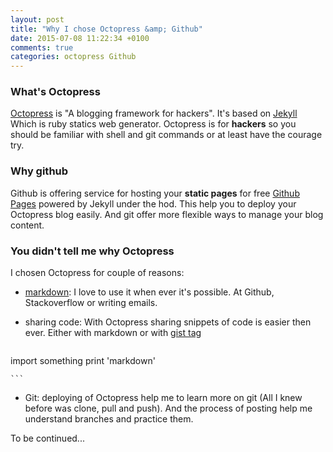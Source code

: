 ```yaml
---
layout: post
title: "Why I chose Octopress &amp; Github"
date: 2015-07-08 11:22:34 +0100
comments: true
categories: octopress Github
---
```


### What's Octopress
[Octopress](http://octopress.org) is "A blogging framework for hackers". It's based on [Jekyll](http://jekyllrb.com/) Which is ruby statics web generator. Octopress is for **hackers** so you should be familiar with shell and git commands or at least have the courage try.

### Why github
Github is offering service for hosting your **static pages** for free [Github Pages](http://pages.github.com) powered by Jekyll under the hod. This help you to deploy your Octopress blog easily. And git offer more flexible ways to manage your blog content.


### You didn't tell me why Octopress
I chosen Octopress for couple of reasons:

+ [markdown](http://daringfireball.net/projects/markdown/): I love to use it when ever it's possible. At Github, Stackoverflow or writing emails.
+ sharing code: With Octopress sharing snippets of code is easier then ever.  Either with markdown or with [gist tag](http://octopress.org/docs/plugins/gist-tag/)

    ``` python
import something
print 'markdown'

    ```
+ Git: deploying of Octopress help me to learn more on git (All I knew before was clone, pull and push). And the process of posting help me understand branches and practice them.

To be continued...
